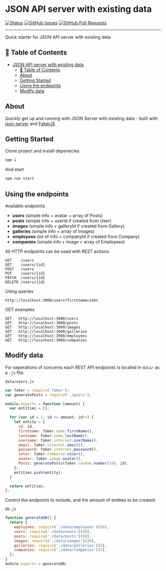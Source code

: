 # JSON API server with existing data

[![Status](https://img.shields.io/badge/status-active-success.svg)]()
[![GitHub Issues](https://img.shields.io/github/issues/bgpedersen/json-server-with-data.svg)](https://github.com/bgpedersen/json-server-with-data/issues)
[![GitHub Pull Requests](https://img.shields.io/github/issues-pr/bgpedersen/json-server-with-data.svg)](https://github.com/bgpedersen/json-server-with-data/pulls)

---

Quick starter for JSON API server with existing data

## 📝 Table of Contents

- [JSON API server with existing data](#json-api-server-with-existing-data)
  - [📝 Table of Contents](#%f0%9f%93%9d-table-of-contents)
  - [About](#about)
  - [Getting Started](#getting-started)
  - [Using the endpoints](#using-the-endpoints)
  - [Modify data](#modify-data)

## About

Quickly get up and running with JSON Server with existing data - built with [json-server](https://github.com/typicode/json-server) and [FakerJS](https://github.com/marak/Faker.js/)

## Getting Started

Clone project and install depenecies

```bash
npm i
```

And start

```bash
npm run start
```

## Using the endpoints

Available endpoints

- **users** (simple info + avatar + array of Posts)
- **posts** (simple info + userId if created from User)
- **images** (simple info + galleryId if created from Gallery)
- **galleries** (simple info + array of Images)
- **employees** (lot of info + companyId if created from Company)
- **companies** (simple info + image + array of Employees)

All HTTP endpoints can be used with REST actions:

```text
GET    /users
GET    /users/{id}
POST   /users
PUT    /users/{id}
PATCH  /users/{id}
DELETE /users/{id}
```

Using queries

```text
http://localhost:3000/users?firstname=John
```

GET examples

```text
GET   http://localhost:3000/users
GET   http://localhost:3000/posts
GET   http://localhost:3000/images
GET   http://localhost:3000/galleries
GET   http://localhost:3000/employees
GET   http://localhost:3000/companies
```

## Modify data

For seperations of concerns each REST API endpoints is located in `data/` as a `.js` file:

`data/users.js`

```javascript
var faker = require('faker');
var generatePosts = require('./posts');

module.exports = function (amount) {
  var entities = [];

  for (var id = 1; id <= amount; id++) {
    let entity = {
      id: id,
      firstname: faker.name.firstName(),
      lastname: faker.name.lastName(),
      username: faker.internet.userName(),
      email: faker.internet.email(),
      password: faker.internet.password(),
      color: faker.commerce.color(),
      avatar: faker.image.avatar(),
      Posts: generatePosts(faker.random.number(10), id),
    };
    entities.push(entity);
  }

  return entities;
};
```

Control the endpoints to include, and the amount of entities to be created:

`db.js`

```javascript
function generateDB() {
  return {
    employees: require('./data/employees')(50),
    users: require('./data/users')(50),
    posts: require('./data/posts')(50),
    images: require('./data/images')(20),
    galleries: require('./data/galleries')(5),
    companies: require('./data/companies')(3),
  };
}
module.exports = generateDB;
```
